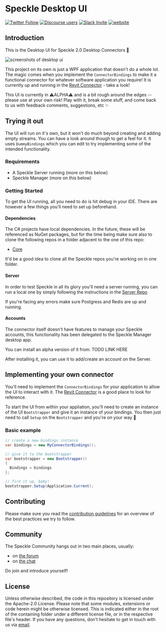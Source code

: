 # Speckle Desktop UI

[![Twitter Follow](https://img.shields.io/twitter/follow/SpeckleSystems?style=social)](https://twitter.com/SpeckleSystems) [![Discourse users](https://img.shields.io/discourse/users?server=https%3A%2F%2Fdiscourse.speckle.works&style=flat-square)](https://discourse.speckle.works)
[![Slack Invite](https://img.shields.io/badge/-slack-grey?style=flat-square&logo=slack)](https://speckle-works.slack.com/join/shared_invite/enQtNjY5Mzk2NTYxNTA4LTU4MWI5ZjdhMjFmMTIxZDIzOTAzMzRmMTZhY2QxMmM1ZjVmNzJmZGMzMDVlZmJjYWQxYWU0MWJkYmY3N2JjNGI) [![website](https://img.shields.io/badge/www-speckle.systems-royalblue?style=flat-square)](https://speckle.systems)

## Introduction

This is the Desktop UI for Speckle 2.0 Desktop Connectors 🎉

![screenshots of desktop ui](https://user-images.githubusercontent.com/7717434/97719565-21054000-1abf-11eb-9477-43e4c9715827.png)

This project on its own is just a WPF application that doesn't do a whole lot. The magic comes when you implement the `ConnectorBindings` to make it a functional connector for whatever software application you require! It is currently up and running in the [Revit Connector](https://github.com/specklesystems/ConnectorRevit) - take a look!

This UI is currently in ⚠ALPHA⚠ and is a bit rough around the edges -- please use at your own risk! Play with it, break some stuff, and come back to us with feedback comments, suggestions, etc ✨

## Trying it out
The UI will run on it's own, but it won't do much beyond creating and adding empty streams. You can have a look around though to get a feel for it. It uses `DummyBindings` which you can edit to try implementing some of the intended functionality.

### Requirements
- A Speckle Server running (more on this below)
- Speckle Manager (more on this below)

### Getting Started 

To get the UI running, all you need to do is hit debug in your IDE. There are however a few things you'll need to set up beforehand.

#### Dependencies

The C# projects have local dependencies. In the future, these will be referenced as NuGet packages, but for the time being make sure also to clone the following repos in a folder adjacent to the one of this repo:

- [Core](https://github.com/specklesystems/Core)

It'd be a good idea to clone all the Speckle repos you're working on in one folder.

#### Server

In order to test Speckle in all its glory you'll need a server running, you can run a local one by simply following the instructions in the [Server Repo](https://github.com/specklesystems/Server)

If you're facing any errors make sure Postgress and Redis are up and running.

#### Accounts

The connector itself doesn't have features to manage your Speckle accounts, this functionality has been delegated to the Speckle Manager desktop app.

You can install an alpha version of it from: TODO LINK HERE 

After installing it, you can use it to add/create an account on the Server.

## Implementing your own connector
You'll need to implement the `ConnectorBindings` for your application to allow the UI to interact with it. The [Revit Connector](https://github.com/specklesystems/ConnectorRevit) is a good place to look for reference.

To start the UI from within your appliation, you'll need to create an instance of the UI `Bootstrapper` and give it an instance of your bindings. You then just need to call `Setup` on the `Bootstrapper` and you're on your way 🚀

### Basic example

```cs
// create a new bindings instance
var bindings = new MyConnectorBindings();

// give it to the bootstrapper
var bootstrapper = new Bootstrapper()
{
  Bindings = bindings
};

// fire it up, baby!
bootstrapper.Setup(Application.Current);

```

## Contributing

Please make sure you read the [contribution guidelines](.github/CONTRIBUTING.md) for an overview of the best practices we try to follow.

## Community

The Speckle Community hangs out in two main places, usually:

- on [the forum](https://discourse.speckle.works)
- on [the chat](https://speckle-works.slack.com/join/shared_invite/enQtNjY5Mzk2NTYxNTA4LTU4MWI5ZjdhMjFmMTIxZDIzOTAzMzRmMTZhY2QxMmM1ZjVmNzJmZGMzMDVlZmJjYWQxYWU0MWJkYmY3N2JjNGI)

Do join and introduce yourself!

## License

Unless otherwise described, the code in this repository is licensed under the Apache-2.0 License. Please note that some modules, extensions or code herein might be otherwise licensed. This is indicated either in the root of the containing folder under a different license file, or in the respective file's header. If you have any questions, don't hesitate to get in touch with us via [email](mailto:hello@speckle.systems).